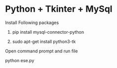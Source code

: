 # Python + Tkinter + MySql

Install Following packages
  
  1) pip install mysql-connector-python
  
  2) sudo apt-get install python3-tk

Open command prompt and run file

python ese.py
